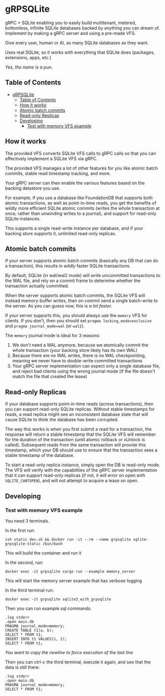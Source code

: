 # gRPSQLite

gRPC + SQLite enabling you to easily build multitenant, metered, bottomless, infinite SQLite databases backed by anything you can dream of.  Implement by making a gRPC server and using a pre-made VFS.

Give every user, human or AI, as many SQLite databases as they want.

Uses real SQLite, so it works with everything that SQLite does (packages, extensions, apps, etc.)

_Yes, the name is a pun._

## Table of Contents

- [gRPSQLite](#grpsqlite)
  - [Table of Contents](#table-of-contents)
  - [How it works](#how-it-works)
  - [Atomic batch commits](#atomic-batch-commits)
  - [Read-only Replicas](#read-only-replicas)
  - [Developing](#developing)
    - [Test with memory VFS example](#test-with-memory-vfs-example)


## How it works

The provided VFS converts SQLite VFS calls to gRPC calls so that you can effectively implement a SQLite VFS via gRPC.

The provided VFS manages a lot of other features for you like atomic batch commits, stable read timestamp tracking, and more.

Your gRPC server can then enable the various features based on the backing datastore you use.

For example, if you use a database like FoundationDB that supports both atomic transactions, as well as point-in-time reads, you get the benefits of wildly more efficient SQLite atomic commits (writes the whole transaction at once, rather than unwinding writes to a journal), and support for read-only SQLite instances.

This supports a single read-write instance per database, and if your backing store supports it, unlimited read-only replicas.

## Atomic batch commits

If your server supports atomic batch commits (basically any DB that can do a transaction), this results in _wildly_ faster SQLite transactions.

By default, SQLite (in wal/wal2 mode) will write uncommitted transactions to the WAL file, and rely on a commit frame to determine whether the transaction actually committed.

When the server supports atomic batch commits, the SQLite VFS will instead memory-buffer writes, then on commit send a single batch-write to the server. As you can guess now, this is _a lot faster_.

If your server supports this, you should always use the `memory` VFS for clients. If you don't, then you should set `pragma locking_mode=exclusive` and `pragma journal_mode=wal` (or `wal2`).

The `memory` journal mode is ideal for 3 reasons:

1. We don't need a WAL anymore, because we atomically commit the whole transaction (your backing store likely has its own WAL)
2. Because there are no WAL writes, there is no WAL checkpointing, meaning we never have to double-write committed transactions
3. Your gRPC server implementation can expect only a single database file, and reject bad clients using the wrong journal mode (if the file doesn't match the file that created the lease)

## Read-only Replicas

If your database supports point-in-time reads (across transactions), then you can support read-only SQLite replicas. Without stable timestamps for reads, a read replica might see an inconsistent database state that will cause SQLite to think the database has been corrupted.

The way this works is when you first submit a read for a transaction, the response will return a stable timestamp that the SQLite VFS will remember for the duration of the transaction (until atomic rollback or xUnlock is called). Subsequent reads from the same transaction will provide this timestamp, which your DB should use to ensure that the transaction sees a stable timestamp of the database.

To start a read-only replica instance, simply open the DB is read-only mode. The VFS will verify with the capabilities of the gRPC server implementation that it can support read-only replicas (if not, it will error on open with `SQLITE_CANTOPEN`), and will not attempt to acquire a lease on open.

## Developing

### Test with memory VFS example

You need 3 terminals.

In the first run:

```
zsh static_dev.sh && docker run -it --rm --name grpsqlite sqlite-grpsqlite-static /bin/bash
```

This will build the container and run it

In the second, run:

```
docker exec -it grpsqlite cargo run --example memory_server
```

This will start the memory server example that has verbose logging


In the third terminal run:

```
docker exec -it grpsqlite sqlite3_with_grpsqlite
```

Then you can run example sql commands:

```
.log stderr
.open main.db
PRAGMA journal_mode=memory;
CREATE TABLE t1(a, b);
SELECT * FROM t1;
INSERT INTO t1 VALUES(1, 2);
SELECT * FROM t1;

```

_You want to copy the newline to force execution of the last line_

Then you can ctrl-c the third terminal, execute it again, and see that the data is still there:

```
.log stderr
.open main.db
PRAGMA journal_mode=memory;
SELECT * FROM t1;

```
